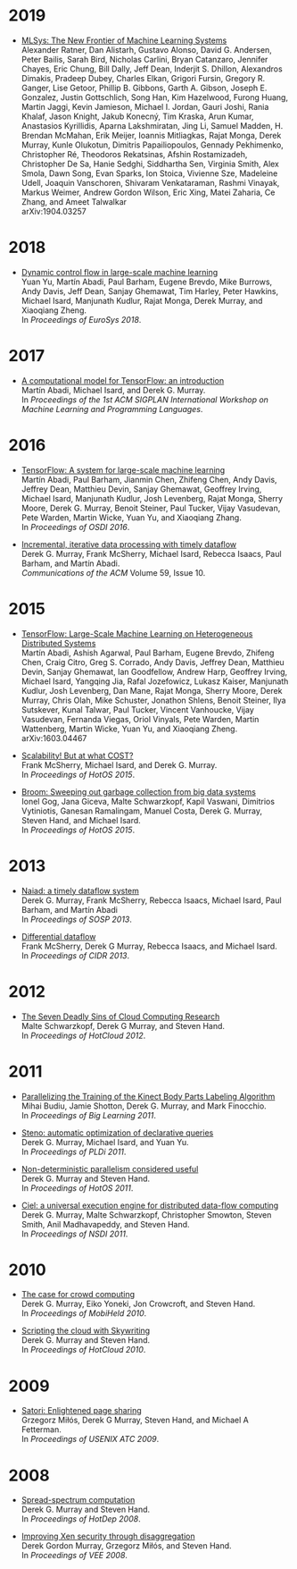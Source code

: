 # 2019

* [MLSys: The New Frontier of Machine Learning Systems](https://arxiv.org/pdf/1904.03257.pdf)  
  Alexander Ratner, Dan Alistarh, Gustavo Alonso, David G. Andersen, Peter Bailis, Sarah Bird, Nicholas Carlini, Bryan Catanzaro, Jennifer Chayes, Eric Chung, Bill Dally, Jeff Dean, Inderjit S. Dhillon, Alexandros Dimakis, Pradeep Dubey, Charles Elkan, Grigori Fursin, Gregory R. Ganger, Lise Getoor, Phillip B. Gibbons, Garth A. Gibson, Joseph E. Gonzalez, Justin Gottschlich, Song Han, Kim Hazelwood, Furong Huang, Martin Jaggi, Kevin Jamieson, Michael I. Jordan, Gauri Joshi, Rania Khalaf, Jason Knight, Jakub Konecný, Tim Kraska, Arun Kumar, Anastasios Kyrillidis, Aparna Lakshmiratan, Jing Li, Samuel Madden, H. Brendan McMahan, Erik Meijer, Ioannis Mitliagkas, Rajat Monga, Derek Murray, Kunle Olukotun, Dimitris Papailiopoulos, Gennady Pekhimenko, Christopher Ré, Theodoros Rekatsinas, Afshin Rostamizadeh, Christopher De Sa, Hanie Sedghi, Siddhartha Sen, Virginia Smith, Alex Smola, Dawn Song, Evan Sparks, Ion Stoica, Vivienne Sze, Madeleine Udell, Joaquin Vanschoren, Shivaram Venkataraman, Rashmi Vinayak, Markus Weimer, Andrew Gordon Wilson, Eric Xing, Matei Zaharia, Ce Zhang, and Ameet Talwalkar  
  arXiv:1904.03257
    
# 2018

* [Dynamic control flow in large-scale machine learning](https://dl.acm.org/doi/pdf/10.1145/3190508.3190551)  
  Yuan Yu, Martín Abadi, Paul Barham, Eugene Brevdo, Mike Burrows, Andy Davis, Jeff Dean, Sanjay Ghemawat, Tim Harley, Peter Hawkins, Michael Isard, Manjunath Kudlur, Rajat Monga, Derek Murray, and Xiaoqiang Zheng.  
  In *Proceedings of EuroSys 2018*.
 
# 2017

* [A computational model for TensorFlow: an introduction](https://dl.acm.org/doi/pdf/10.1145/3088525.3088527)  
  Martín Abadi, Michael Isard, and Derek G. Murray.  
  In *Proceedings of the 1st ACM SIGPLAN International Workshop on Machine Learning and Programming Languages*.
  
# 2016

* [TensorFlow: A system for large-scale machine learning](https://www.usenix.org/system/files/conference/osdi16/osdi16-abadi.pdf)  
  Martín Abadi, Paul Barham, Jianmin Chen, Zhifeng Chen, Andy Davis, Jeffrey Dean, Matthieu Devin, Sanjay Ghemawat, Geoffrey Irving, Michael Isard, Manjunath Kudlur, Josh Levenberg, Rajat Monga, Sherry Moore, Derek G. Murray, Benoit Steiner, Paul Tucker, Vijay Vasudevan, Pete Warden, Martin Wicke, Yuan Yu, and Xiaoqiang Zhang.  
  In *Proceedings of OSDI 2016*.

* [Incremental, iterative data processing with timely dataflow](https://dl.acm.org/doi/pdf/10.1145/2983551)  
  Derek G. Murray, Frank McSherry, Michael Isard, Rebecca Isaacs, Paul Barham, and Martín Abadi.  
  *Communications of the ACM* Volume 59, Issue 10.
  
# 2015

* [TensorFlow: Large-Scale Machine Learning on Heterogeneous Distributed Systems](https://arxiv.org/pdf/1603.04467)  
  Martín Abadi, Ashish Agarwal, Paul Barham, Eugene Brevdo, Zhifeng Chen, Craig Citro, Greg S. Corrado, Andy Davis, Jeffrey Dean, Matthieu Devin, Sanjay Ghemawat, Ian Goodfellow, Andrew Harp, Geoffrey Irving, Michael Isard, Yangqing Jia, Rafal Jozefowicz, Lukasz Kaiser, Manjunath Kudlur, Josh Levenberg, Dan Mane, Rajat Monga, Sherry Moore, Derek Murray, Chris Olah, Mike Schuster, Jonathon Shlens, Benoit Steiner, Ilya Sutskever, Kunal Talwar, Paul Tucker, Vincent Vanhoucke, Vijay Vasudevan, Fernanda Viegas, Oriol Vinyals, Pete Warden, Martin Wattenberg, Martin Wicke, Yuan Yu, and Xiaoqiang Zheng.  
  arXiv:1603.04467

* [Scalability! But at what COST?](https://www.usenix.org/system/files/conference/hotos15/hotos15-paper-mcsherry.pdf)  
  Frank McSherry, Michael Isard, and Derek G. Murray.  
  In *Proceedings of HotOS 2015*.
  
* [Broom: Sweeping out garbage collection from big data systems](https://www.usenix.org/system/files/conference/hotos15/hotos15-paper-gog.pdf)  
  Ionel Gog, Jana Giceva, Malte Schwarzkopf, Kapil Vaswani, Dimitrios Vytiniotis, Ganesan Ramalingam, Manuel Costa, Derek G. Murray, Steven Hand, and Michael Isard.  
  In *Proceedings of HotOS 2015*.

# 2013

* [Naiad: a timely dataflow system](https://dl.acm.org/doi/pdf/10.1145/2517349.2522738)  
  Derek G. Murray, Frank McSherry, Rebecca Isaacs, Michael Isard, Paul Barham, and Martín Abadi  
  In *Proceedings of SOSP 2013*.
  
* [Differential dataflow](https://cs.uwaterloo.ca/~ssalihog/courses/slides/Chathura-Differential-Dataflow.pdf)  
  Frank McSherry, Derek G Murray, Rebecca Isaacs, and Michael Isard.  
  In *Proceedings of CIDR 2013*.
  
# 2012

* [The Seven Deadly Sins of Cloud Computing Research](https://www.usenix.org/system/files/conference/hotcloud12/hotcloud12-final70.pdf)  
  Malte Schwarzkopf, Derek G Murray, and Steven Hand.  
  In *Proceedings of HotCloud 2012*.
  
# 2011

* [Parallelizing the Training of the Kinect Body Parts Labeling Algorithm](http://citeseerx.ist.psu.edu/viewdoc/download?doi=10.1.1.462.1661&rep=rep1&type=pdf)  
  Mihai Budiu, Jamie Shotton, Derek G. Murray, and Mark Finocchio.  
  In *Proceedings of Big Learning 2011*.
  
* [Steno: automatic optimization of declarative queries](https://dl.acm.org/doi/pdf/10.1145/1993498.1993513)  
  Derek G. Murray, Michael Isard, and Yuan Yu.  
  In *Proceedings of PLDi 2011*.
  
* [Non-deterministic parallelism considered useful](https://www.usenix.org/events/hotos/tech/final_files/Murray.pdf)  
  Derek G. Murray and Steven Hand.  
  In *Proceedings of HotOS 2011*.
 
* [Ciel: a universal execution engine for distributed data-flow computing](https://www.usenix.org/events/nsdi11/tech/nsdi11_proceedings.pdf#page=123)  
  Derek G. Murray, Malte Schwarzkopf, Christopher Smowton, Steven Smith, Anil Madhavapeddy, and Steven Hand.  
  In *Proceedings of NSDI 2011*.
 
# 2010

* [The case for crowd computing](https://dl.acm.org/doi/pdf/10.1145/1851322.1851334)  
  Derek G. Murray, Eiko Yoneki, Jon Crowcroft, and Steven Hand.  
  In *Proceedings of MobiHeld 2010*.
  
* [Scripting the cloud with Skywriting](https://static.usenix.org/event/hotcloud10/tech/full_papers/Murray.pdf)  
  Derek G. Murray and Steven Hand.  
  In *Proceedings of HotCloud 2010*.

# 2009

* [Satori: Enlightened page sharing](https://www.usenix.org/event/usenix09/tech/full_papers/milos/milos_html/)  
  Grzegorz Miłós, Derek G Murray, Steven Hand, and Michael A Fetterman.  
  In *Proceedings of USENIX ATC 2009*.
  
# 2008

* [Spread-spectrum computation](https://static.usenix.org/event/hotdep08/tech/full_papers/murray/murray.pdf)  
  Derek G. Murray and Steven Hand.  
  In *Proceedings of HotDep 2008*.
  
* [Improving Xen security through disaggregation](https://dl.acm.org/doi/pdf/10.1145/1346256.1346278)  
  Derek Gordon Murray, Grzegorz Miłós, and Steven Hand.  
  In *Proceedings of VEE 2008*.




